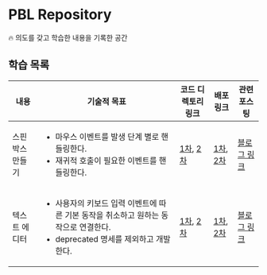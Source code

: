 # PBL Repository

🔥 의도를 갖고 학습한 내용을 기록한 공간

## 학습 목록

| 내용            | 기술적 목표                                                                                                                                        | 코드 디렉토리 링크                                                               | 배포 링크                                                                                                                                              | 관련 포스팅                                                   |
| --------------- | -------------------------------------------------------------------------------------------------------------------------------------------------- | -------------------------------------------------------------------------------- | ------------------------------------------------------------------------------------------------------------------------------------------------------ | ------------------------------------------------------------- |
| 스핀박스 만들기 | <ul> <li>마우스 이벤트를 발생 단계 별로 핸들링한다.</li> <li>재귀적 호출이 필요한 이벤트를 핸들링한다.</li></ul>                                   | [1차](./past-missions/editor/lv1-2-1st), [2차](./past-missions/editor/lv1-2-2nd) | [1차](https://kkan9ma.github.io/PBL/past-missions/editor/lv1-2-1st/dist/), [2차](https://kkan9ma.github.io/PBL/past-missions/editor/lv1-2-2nd/dist/)   | [블로그 링크](https://kkang.me/tag/spinbox/)                  |
| 텍스트 에디터   | <ul><li>사용자의 키보드 입력 이벤트에 따른 기본 동작을 취소하고 원하는 동작으로 연결한다. </li><li>deprecated 명세를 제외하고 개발한다. </li></ul> | [1차](./past-missions/editor/lv2-2), [2차](./past-missions/editor/lv3-1-1st)     | [1차](https://kkan9ma.github.io/PBL/past-missions/editor/lv2-2/dist/), [2차](https://kkan9ma.github.io/PBL/past-missions/editor/lv3-1-1st/react/dist/) | [블로그 링크](https://kkang.me/making-my-own-wysiwyg-editor/) |
